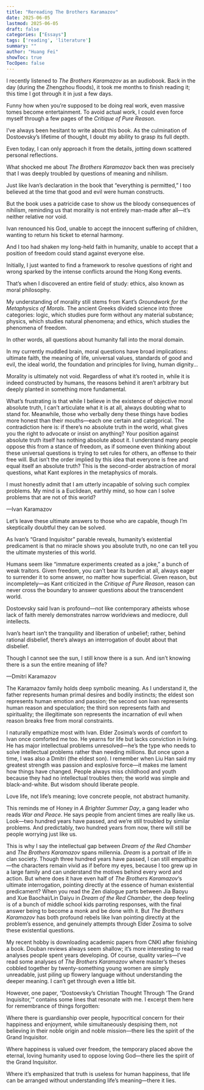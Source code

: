 ```yaml
---
title: "Rereading The Brothers Karamazov"
date: 2025-06-05
lastmod: 2025-06-05
draft: false
categories: ["Essays"]
tags: ['reading', 'literature']
summary: ""
author: "Huang Fei"
showToc: true
TocOpen: false
---
```


I recently listened to *The Brothers Karamazov* as an audiobook. Back in the day (during the Zhengzhou floods), it took me months to finish reading it; this time I got through it in just a few days.

Funny how when you’re supposed to be doing real work, even massive tomes become entertainment. To avoid actual work, I could even force myself through a few pages of the *Critique of Pure Reason*.

I’ve always been hesitant to write about this book. As the culmination of Dostoevsky’s lifetime of thought, I doubt my ability to grasp its full depth.

Even today, I can only approach it from the details, jotting down scattered personal reflections.

What shocked me about *The Brothers Karamazov* back then was precisely that I was deeply troubled by questions of meaning and nihilism.

Just like Ivan’s declaration in the book that “everything is permitted,” I too believed at the time that good and evil were human constructs.

But the book uses a patricide case to show us the bloody consequences of nihilism, reminding us that morality is not entirely man-made after all—it’s neither relative nor void.

Ivan renounced his God, unable to accept the innocent suffering of children, wanting to return his ticket to eternal harmony.

And I too had shaken my long-held faith in humanity, unable to accept that a position of freedom could stand against everyone else.

Initially, I just wanted to find a framework to resolve questions of right and wrong sparked by the intense conflicts around the Hong Kong events.

That’s when I discovered an entire field of study: ethics, also known as moral philosophy.

My understanding of morality still stems from Kant’s *Groundwork for the Metaphysics of Morals*. The ancient Greeks divided science into three categories: logic, which studies pure form without any material substance; physics, which studies natural phenomena; and ethics, which studies the phenomena of freedom.

In other words, all questions about humanity fall into the moral domain.

In my currently muddled brain, moral questions have broad implications: ultimate faith, the meaning of life, universal values, standards of good and evil, the ideal world, the foundation and principles for living, human dignity...

Morality is ultimately not void. Regardless of what it’s rooted in, while it is indeed constructed by humans, the reasons behind it aren’t arbitrary but deeply planted in something more fundamental.

What’s frustrating is that while I believe in the existence of objective moral absolute truth, I can’t articulate what it is at all, always doubting what to stand for. Meanwhile, those who verbally deny these things have bodies more honest than their mouths—each one certain and categorical. The contradiction here is: if there’s no absolute truth in the world, what gives you the right to advocate or insist on anything? Your position against absolute truth itself has nothing absolute about it. I understand many people oppose this from a stance of freedom, as if someone even thinking about these universal questions is trying to set rules for others, an offense to their free will. But isn’t the order implied by this idea that everyone is free and equal itself an absolute truth? This is the second-order abstraction of moral questions, what Kant explores in the metaphysics of morals.

I must honestly admit that I am utterly incapable of solving such complex problems. My mind is a Euclidean, earthly mind, so how can I solve problems that are not of this world?

—Ivan Karamazov

Let’s leave these ultimate answers to those who are capable, though I’m skeptically doubtful they can be solved.

As Ivan’s “Grand Inquisitor” parable reveals, humanity’s existential predicament is that no miracle shows you absolute truth, no one can tell you the ultimate mysteries of this world.

Humans seem like “immature experiments created as a joke,” a bunch of weak traitors. Given freedom, you can’t bear its burden at all, always eager to surrender it to some answer, no matter how superficial. Given reason, but incompletely—as Kant criticized in the *Critique of Pure Reason*, reason can never cross the boundary to answer questions about the transcendent world.

Dostoevsky said Ivan is profound—not like contemporary atheists whose lack of faith merely demonstrates narrow worldviews and mediocre, dull intellects.

Ivan’s heart isn’t the tranquility and liberation of unbelief; rather, behind rational disbelief, there’s always an interrogation of doubt about that disbelief.

Though I cannot see the sun, I still know there is a sun. And isn’t knowing there is a sun the entire meaning of life?

—Dmitri Karamazov

The Karamazov family holds deep symbolic meaning. As I understand it, the father represents human primal desires and bodily instincts; the eldest son represents human emotion and passion; the second son Ivan represents human reason and speculation; the third son represents faith and spirituality; the illegitimate son represents the incarnation of evil when reason breaks free from moral constraints.

I naturally empathize most with Ivan. Elder Zosima’s words of comfort to Ivan once comforted me too. He yearns for life but lacks conviction in living. He has major intellectual problems unresolved—he’s the type who needs to solve intellectual problems rather than needing millions. But once upon a time, I was also a Dmitri (the eldest son). I remember when Liu Han said my greatest strength was passion and explosive force—it makes me lament how things have changed. People always miss childhood and youth because they had no intellectual troubles then; the world was simple and black-and-white. But wisdom should liberate people.

Love life, not life’s meaning; love concrete people, not abstract humanity.

This reminds me of Honey in *A Brighter Summer Day*, a gang leader who reads *War and Peace*. He says people from ancient times are really like us. Look—two hundred years have passed, and we’re still troubled by similar problems. And predictably, two hundred years from now, there will still be people worrying just like us.

This is why I say the intellectual gap between *Dream of the Red Chamber* and *The Brothers Karamazov* spans millennia. *Dream* is a portrait of life in clan society. Though three hundred years have passed, I can still empathize—the characters remain vivid as if before my eyes, because I too grew up in a large family and can understand the motives behind every word and action. But where does it have even half of *The Brothers Karamazov*‘s ultimate interrogation, pointing directly at the essence of human existential predicament? When you read the Zen dialogue parts between Jia Baoyu and Xue Baochai/Lin Daiyu in *Dream of the Red Chamber*, the deep feeling is of a bunch of middle school kids parroting responses, with the final answer being to become a monk and be done with it. But *The Brothers Karamazov* has both profound rebels like Ivan pointing directly at the problem’s essence, and genuinely attempts through Elder Zosima to solve these existential questions.

My recent hobby is downloading academic papers from CNKI after finishing a book. Douban reviews always seem shallow; it’s more interesting to read analyses people spent years developing. Of course, quality varies—I’ve read some analyses of *The Brothers Karamazov* where master’s theses cobbled together by twenty-something young women are simply unreadable, just piling up flowery language without understanding the deeper meaning. I can’t get through even a little bit.

However, one paper, “Dostoevsky’s Christian Thought Through ‘The Grand Inquisitor,’” contains some lines that resonate with me. I excerpt them here for remembrance of things forgotten:

Where there is guardianship over people, hypocritical concern for their happiness and enjoyment, while simultaneously despising them, not believing in their noble origin and noble mission—there lies the spirit of the Grand Inquisitor.

Where happiness is valued over freedom, the temporary placed above the eternal, loving humanity used to oppose loving God—there lies the spirit of the Grand Inquisitor.

Where it’s emphasized that truth is useless for human happiness, that life can be arranged without understanding life’s meaning—there it lies.
